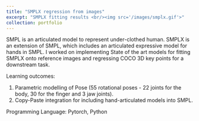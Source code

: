 ```yaml
---
title: "SMPLX regression from images"
excerpt: "SMPLX fitting results <br/><img src='/images/smplx.gif'>" 
collection: portfolio
---
```


SMPL is an articulated model to represent under-clothed human. SMPLX is an extension of SMPL, which includes an articulated expressive model for hands in SMPL. I worked on implementing State of the art models for fitting SMPLX onto reference images and regressing COCO 3D key points for a downstream task.

Learning outcomes: 
1. Parametric modelling of Pose (55 rotational poses - 22 joints for the body, 30 for the finger and 3 jaw joints).
2. Copy-Paste integration for including hand-articulated models into SMPL.

Programming Language:
Pytorch, Python
